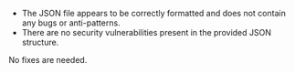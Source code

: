 - The JSON file appears to be correctly formatted and does not contain any bugs or anti-patterns.
- There are no security vulnerabilities present in the provided JSON structure.

No fixes are needed.